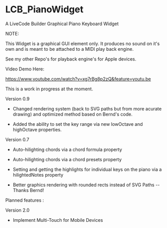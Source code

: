 # LCB_PianoWidget
A LiveCode Builder Graphical Piano Keyboard Widget 

NOTE: 

This Widget is a graphical GUI element only. It produces no sound on it's own and is meant to be attached to a MIDI play back engine.

See my other Repo's for playback engine's for Apple devices.
 
Video Demo Here:

https://www.youtube.com/watch?v=xg7rBg8p2zQ&feature=youtu.be

This is a work in progress at the moment.

Version 0.9

- Changed rendering system (back to SVG paths but from more acurate drawing) and optimized method based on Bernd's code.

- Added the ability to set the key range via new lowOctave and highOctave properties.

Version 0.7

- Auto-hilighting chords via a chord formula property

- Auto-hilighting chords via a chord presets property

- Setting and getting the highlights for individual keys on the piano via a hilightedNotes property

- Better graphics rendering with rounded rects instead of SVG Paths -- Thanks Bernd!


Planned features :

Version 2.0

- Implement Multi-Touch for Mobile Devices



